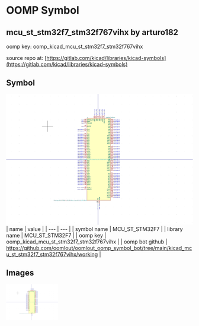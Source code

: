 # OOMP Symbol  
## mcu_st_stm32f7_stm32f767vihx  by arturo182  
  
oomp key: oomp_kicad_mcu_st_stm32f7_stm32f767vihx  
  
source repo at: [https://gitlab.com/kicad/libraries/kicad-symbols](https://gitlab.com/kicad/libraries/kicad-symbols)  
## Symbol  
  
[![working.png](working_600.png)](working.png)  
| name | value | 
| --- | --- | 
| symbol name | MCU_ST_STM32F7 | 
| library name | MCU_ST_STM32F7 | 
| oomp key | oomp_kicad_mcu_st_stm32f7_stm32f767vihx | 
| oomp bot github | https://github.com/oomlout/oomlout_oomp_symbol_bot/tree/main/kicad_mcu_st_stm32f7_stm32f767vihx/working | 
## Images  
  
[![working.png](working_140.png)](working.png)  
